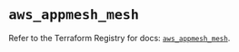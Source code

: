 # `aws_appmesh_mesh`

Refer to the Terraform Registry for docs: [`aws_appmesh_mesh`](https://registry.terraform.io/providers/hashicorp/aws/5.46.0/docs/resources/appmesh_mesh).
